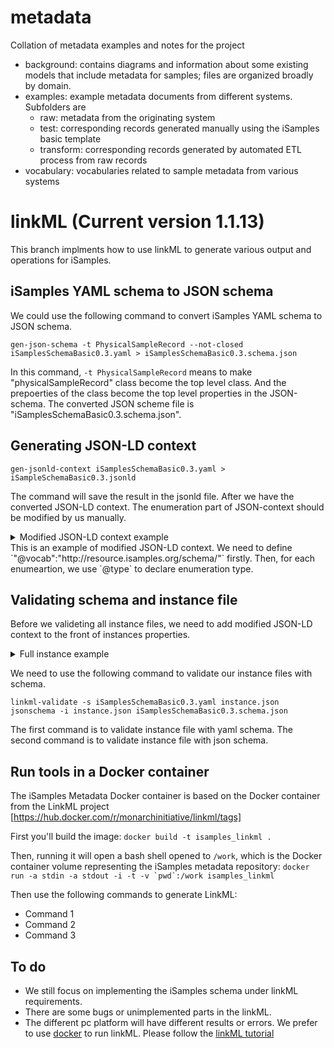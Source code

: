 # metadata
Collation of metadata examples and notes for the project 

- background:  contains diagrams and information about some existing models that include metadata for samples; files are organized broadly by domain.
- examples: example metadata documents from different systems. Subfolders are 
  - raw: metadata from the originating system
  - test: corresponding records generated manually using the iSamples basic template
  - transform: corresponding records generated by automated ETL process from raw records
- vocabulary: vocabularies related to sample metadata from various systems

# linkML (Current version 1.1.13)
This branch implments how to use linkML to generate various output and operations for iSamples.

## iSamples YAML schema to JSON schema
We could use the following command to convert iSamples YAML schema to JSON schema.

```
gen-json-schema -t PhysicalSampleRecord --not-closed iSamplesSchemaBasic0.3.yaml > iSamplesSchemaBasic0.3.schema.json 
```
In this command, `-t PhysicalSampleRecord` means to make "physicalSampleRecord" class become the top level class. And the prepoerties of the class become the top level properties in the JSON-schema. The converted JSON scheme file is "iSamplesSchemaBasic0.3.schema.json". 

## Generating JSON-LD context 
```
gen-jsonld-context iSamplesSchemaBasic0.3.yaml > iSampleSchemaBasic0.3.jsonld
```
The command will save the result in the jsonld file. After we have the converted JSON-LD context. The enumeration part of JSON-context should be modified by us manually.
<details>
  <summary>Modified JSON-LD context example</summary>
<pre>
   "@context": {
      "dct": "http://purl.org/dc/terms/",
      "isam": "http://resource.isamples.org/schema/",
      "mat": "http://resource.isamples.org/vocabulary/material/",
      "pur": "http://resource.isamples.org/vocabulary/samplepurpose/",
      "rdfs": "http://www.w3.org/2000/01/rdf-schema#",
      "sf": "http://resource.isamples.org/vocabulary/sampledFeature/",
      "skos": "http://www.w3.org/2004/02/skos/core#",
      "spt": "http://resource.isamples.org/vocabulary/specimentype/",
      "w3cpos": "http://www.w3.org/2003/01/geo/wgs84_pos#",
      "xsd": "http://www.w3.org/2001/XMLSchema#",
      "@vocab": "http://resource.isamples.org/schema/",
      "curation": {
         "@type": "@id"
      },
      "hasContextCategory": {
         "@type":"contextcategory"
      },
      "hasMaterialCategory": {
         "@type":"materialtype"
      },
      "hasSpecimenCategory": {
         "@type":"specimencategory"
      },
      "id": "@id",
      "latitude": {
         "@type": "xsd:decimal"
      },
      "location": {
         "@type": "@id"
      },
      "longitude": {
         "@type": "xsd:decimal"
      },
      "producedBy": {
         "@type": "@id"
      },
      "relatedResource": {
         "@type": "@id"
      },
      "resultTime": {
         "@type": "xsd:date"
      },
      "samplingSite": {
         "@type": "@id"
      }
   }
</pre>
</details>
This is an example of modified JSON-LD context. We need to define `"@vocab":"http://resource.isamples.org/schema/"` firstly. Then, for each enumeartion, we use `@type` to declare enumeration type.

## Validating schema and instance file
Before we valideting all instance files, we need to add modified JSON-LD context to the front of instances properties. 
<details>
  <summary>Full instance example</summary>
<pre>
{
   "@context": {
      "dct": "http://purl.org/dc/terms/",
      "isam": "http://resource.isamples.org/schema/",
      "mat": "http://resource.isamples.org/vocabulary/material/",
      "pur": "http://resource.isamples.org/vocabulary/samplepurpose/",
      "rdfs": "http://www.w3.org/2000/01/rdf-schema#",
      "sf": "http://resource.isamples.org/vocabulary/sampledFeature/",
      "skos": "http://www.w3.org/2004/02/skos/core#",
      "spt": "http://resource.isamples.org/vocabulary/specimentype/",
      "w3cpos": "http://www.w3.org/2003/01/geo/wgs84_pos#",
      "xsd": "http://www.w3.org/2001/XMLSchema#",
      "@vocab": "http://resource.isamples.org/schema/",
      "curation": {
         "@type": "@id"
      },
      "hasContextCategory": {
         "@type":"contextcategory"
      },
      "hasMaterialCategory": {
         "@type":"materialtype"
      },
      "hasSpecimenCategory": {
         "@type":"specimencategory"
      },
      "id": "@id",
      "latitude": {
         "@type": "xsd:decimal"
      },
      "location": {
         "@type": "@id"
      },
      "longitude": {
         "@type": "xsd:decimal"
      },
      "producedBy": {
         "@type": "@id"
      },
      "relatedResource": {
         "@type": "@id"
      },
      "resultTime": {
         "@type": "xsd:date"
      },
      "samplingSite": {
         "@type": "@id"
      }
   },
   
   
    "@schema": "../../iSamplesSchemaBasic0.2.json",
    "@id": "metadata/21547/Car2PIRE_0334",
    "label": "PIRE_0334",
    "sampleidentifier": "ark:/21547/Car2PIRE_0334",
    "description": "",
    "hasContextCategory": ["Marine Biome"],
    "hasMaterialCategory": ["Organic Material"],
    "hasSpecimenCategory": ["Whole Organism"],
    "informalClassification": ["Gastropoda"],
    "keywords": ["Aceh", "Sumatra","Indonesia","Asia", "Mollusca"],
    "producedBy": {
        "@id":"ark:/21547/Cas2INDO_2016_SEU_1B",
        "label": "INDO_2016_SEU_1B",
        "description": "expeditionCode: INDO_PIRE | samplingProtocol: ARMS | taxonomy team: MINV | projectId: 80",
        "hasFeatureOfInterest": "coral reef",
        "responsibility": ["Aji Wahyu Anggoro","Andrianus Sembiring"],
        "resultTime": "2016-08-09",
        "samplingSite": {
            "description": "Shallow, coastal reef. Apparent exposure to current, Porites dominated. Less impacted bleaching site, high recruitment, 12 m.",
            "label": "",
            "location": {
                "elevation": "maximumDepthInMeters: 12",
                "latitude": 5.89430,
                "longitude": 95.25293
            },
            "placeName": ["Pulau Seulako"]
        }
    },
    "registrant": "Chris Meyer",
    "samplingPurpose": "genomic analysis",
    "curation": {
        "accessConstraints": "",
        "curationLocation": "",
        "responsibility": ""
    },
    "relatedResource": {
        "label":"subsample tissue",
        "description":"",
        "target":"ark:/21547/Cat2INDO106431.1",
        "relationship":"subsample"
    }
}
</pre>
</details>

We need to use the following command to validate our instance files with schema.
```
linkml-validate -s iSamplesSchemaBasic0.3.yaml instance.json
jsonschema -i instance.json iSamplesSchemaBasic0.3.schema.json
```
The first command is to validate instance file with yaml schema. The second command is to validate instance file with json schema.

## Run tools in a Docker container
The iSamples Metadata Docker container is based on the Docker container from the LinkML project [https://hub.docker.com/r/monarchinitiative/linkml/tags]

First you'll build the image:
`docker build -t isamples_linkml .`

Then, running it will open a bash shell opened to `/work`, which is the Docker container volume representing the iSamples metadata repository:
``docker run -a stdin -a stdout -i -t -v `pwd`:/work isamples_linkml``

Then use the following commands to generate LinkML:
* Command 1
* Command 2
* Command 3

## To do
- We still focus on implementing the iSamples schema under linkML requirements.
- There are some bugs or unimplemented parts in the linkML.
- The different pc platform will have different results or errors. We prefer to use [docker](https://www.docker.com/products/docker-desktop) to run linkML. Please follow the [linkML tutorial](https://linkml.io/linkml/intro/install.html)
